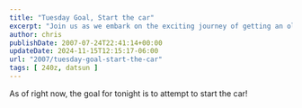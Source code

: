```yaml
---
title: "Tuesday Goal, Start the car"
excerpt: "Join us as we embark on the exciting journey of getting an old car running again tonight."
author: chris
publishDate: 2007-07-24T22:41:14+00:00
updateDate: 2024-11-15T12:15:17-06:00
url: "2007/tuesday-goal-start-the-car"
tags: [ 240z, datsun ]
---
```


As of right now, the goal for tonight is to attempt to start the car!

